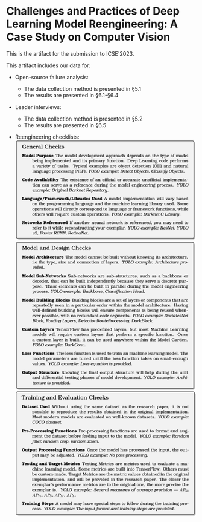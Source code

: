 # Challenges and Practices of Deep Learning Model Reengineering: A Case Study on Computer Vision

This is the artifact for the submission to ICSE'2023. 

This artifact includes our data for:
- Open-source failure analysis:
  - The data collection method is presented in §5.1
  - The results are presented in §6.1-§6.4

- Leader interviews:
  - The data collection method is presented in §5.2
  - The results are presented in §6.5

- Reengineering checklists:
    ![1](./reengineering-checklists/General_checks.png)
    ![2](./reengineering-checklists/Model_and_design_checks.png)
    ![3](./reengineering-checklists/Train_and_evaluation_checks.png)
<!-- **For the spreadsheet, you may download to view it.* -->
